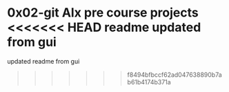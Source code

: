 0x02-git Alx pre course projects
<<<<<<< HEAD
readme updated from gui
=======
updated readme from gui
>>>>>>> f8494bfbccf62ad047638890b7ab61b4174b371a

